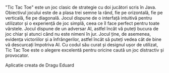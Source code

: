 "Tic Tac Toe" este un joc clasic de strategie cu doi jucători scris în Java. Obiectivul jocului este de a plasa trei semne la rând, fie pe orizontală, fie pe verticală, fie pe diagonală. Jocul dispune de o interfață intuitivă pentru utilizator și o experiență de joc simplă, ceea ce îl face perfect pentru toate vârstele. Jocul dispune de un adversar AI, astfel încât vă puteți bucura de joc chiar și atunci când nu este nimeni în jur. Jocul ține, de asemenea, evidența victoriilor și a înfrângerilor, astfel încât să puteți vedea cât de bine vă descurcați împotriva AI. Cu codul său curat și designul ușor de utilizat, Tic Tac Toe este o alegere excelentă pentru oricine caută un joc distractiv și provocator.

Aplicatie creata de Dragu Eduard
